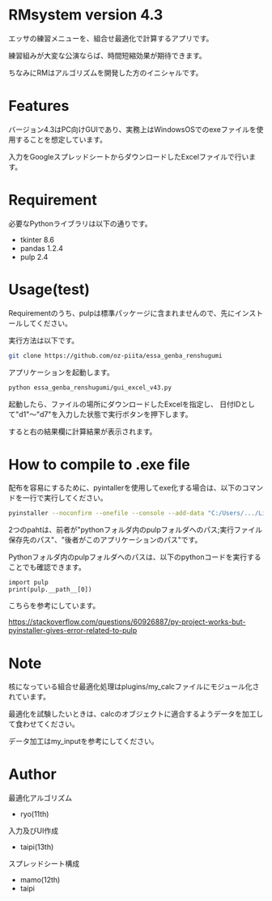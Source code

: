 # RMsystem version 4.3

エッサの練習メニューを、組合せ最適化で計算するアプリです。

練習組みが大変な公演ならば、時間短縮効果が期待できます。

ちなみにRMはアルゴリズムを開発した方のイニシャルです。

# Features

バージョン4.3はPC向けGUIであり、実務上はWindowsOSでのexeファイルを使用することを想定しています。

入力をGoogleスプレッドシートからダウンロードしたExcelファイルで行います。

# Requirement

必要なPythonライブラリは以下の通りです。

* tkinter 8.6
* pandas 1.2.4
* pulp    2.4

# Usage(test)

Requirementのうち、pulpは標準パッケージに含まれませんので、先にインストールしてください。

実行方法は以下です。
```bash
git clone https://github.com/oz-piita/essa_genba_renshugumi
```
アプリケーションを起動します。

```bash
python essa_genba_renshugumi/gui_excel_v43.py
```

起動したら、ファイルの場所にダウンロードしたExcelを指定し、
日付IDとして"d1"～"d7"を入力した状態で実行ボタンを押下します。

すると右の結果欄に計算結果が表示されます。

# How to compile to .exe file

配布を容易にするために、pyintallerを使用してexe化する場合は、以下のコマンドを一行で実行してください。

```bash
pyinstaller --noconfirm --onefile --console --add-data "C:/Users/.../Lib/site-packages/pulp;pulp/" "C:/Users/.../gui_excel_v43.py"
```
2つのpahtは、前者が"pythonフォルダ内のpulpフォルダへのパス;実行ファイル保存先のパス"、"後者がこのアプリケーションのパス"です。

Pythonフォルダ内のpulpフォルダへのパスは、以下のpythonコードを実行することでも確認できます。
```pyhon
import pulp
print(pulp.__path__[0])
```

こちらを参考にしています。

https://stackoverflow.com/questions/60926887/py-project-works-but-pyinstaller-gives-error-related-to-pulp

# Note

核になっている組合せ最適化処理はplugins/my_calcファイルにモジュール化されています。

最適化を試験したいときは、calcのオブジェクトに適合するようデータを加工して食わせてください。

データ加工はmy_inputを参考にしてください。

# Author

最適化アルゴリズム
* ryo(11th)

入力及びUI作成
* taipi(13th)

スプレッドシート構成
* mamo(12th)
* taipi

